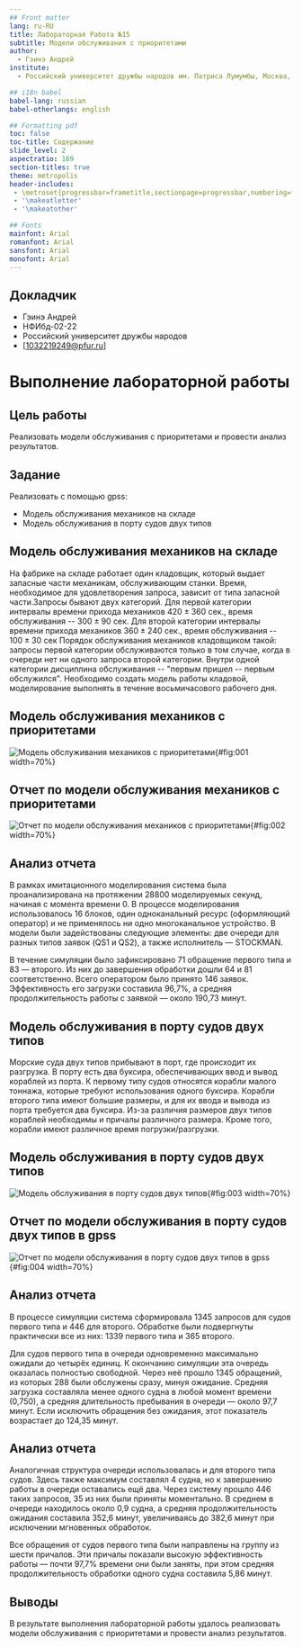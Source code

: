 ```yaml
---
## Front matter
lang: ru-RU
title: Лабораторная Работа №15
subtitle: Модели обслуживания с приоритетами
author:
  - Гэинэ Андрей
institute:
  - Российский университет дружбы народов им. Патриса Лумумбы, Москва, Россия

## i18n babel
babel-lang: russian
babel-otherlangs: english

## Formatting pdf
toc: false
toc-title: Содержание
slide_level: 2
aspectratio: 169
section-titles: true
theme: metropolis
header-includes:
 - \metroset{progressbar=frametitle,sectionpage=progressbar,numbering=fraction}
 - '\makeatletter'
 - '\makeatother'

## Fonts
mainfont: Arial
romanfont: Arial
sansfont: Arial
monofont: Arial
---
```


## Докладчик

  * Гэинэ Андрей
  * НФИбд-02-22
  * Российский университет дружбы народов
  * [1032219249@pfur.ru]
  
# Выполнение лабораторной работы

## Цель работы

Реализовать модели обслуживания с приоритетами и провести анализ результатов.

## Задание

Реализовать с помощью gpss:

- Модель обслуживания механиков на складе
- Модель обслуживания в порту судов двух типов

## Модель обслуживания механиков на складе

На фабрике на складе работает один кладовщик, который выдает запасные части механикам, обслуживающим станки. Время, необходимое для удовлетворения запроса, зависит от типа запасной части.Запросы бывают двух категорий. Для первой
категории интервалы времени прихода механиков $420 \pm 360$ сек., время обслуживания -- $300 \pm 90$ сек. Для второй категории интервалы времени прихода механиков $360 \pm 240$ сек., время обслуживания -- $100 \pm 30$ сек
Порядок обслуживания механиков кладовщиком такой: запросы первой категории обслуживаются только в том случае, когда в очереди нет ни одного запроса второй категории. Внутри одной категории дисциплина обслуживания -- "первым пришел -- первым обслужился". Необходимо создать модель работы кладовой, моделирование выполнять в течение восьмичасового рабочего дня.

## Модель обслуживания механиков с приоритетами

![Модель обслуживания механиков с приоритетами](image/1.png){#fig:001 width=70%}

## Отчет по модели обслуживания механиков с приоритетами

![Отчет по модели обслуживания механиков с приоритетами](image/2.png){#fig:002 width=70%}

## Анализ отчета

В рамках имитационного моделирования система была проанализирована на протяжении 28800 моделируемых секунд, начиная с момента времени 0. В процессе моделирования использовалось 16 блоков, один одноканальный ресурс (оформляющий оператор) и не применялось ни одно многоканальное устройство. В модели были задействованы следующие элементы: две очереди для разных типов заявок (QS1 и QS2), а также исполнитель — STOCKMAN.

В течение симуляции было зафиксировано 71 обращение первого типа и 83 — второго. Из них до завершения обработки дошли 64 и 81 соответственно. Всего оператором было принято 146 заявок. Эффективность его загрузки составила 96,7%, а средняя продолжительность работы с заявкой — около 190,73 минут.

## Модель обслуживания в порту судов двух типов

Морские суда двух типов прибывают в порт, где происходит их разгрузка. В порту есть два буксира, обеспечивающих ввод и вывод кораблей из порта. К первому типу судов относятся корабли малого тоннажа, которые требуют использования одного буксира. Корабли второго типа имеют большие размеры, и для их ввода и вывода из порта требуется два буксира. Из-за различия размеров двух типов кораблей необходимы и причалы различного размера. Кроме того, корабли имеют различное время погрузки/разгрузки. 

## Модель обслуживания в порту судов двух типов

![Модель обслуживания в порту судов двух типов](image/3.png){#fig:003 width=70%}

## Отчет по модели обслуживания в порту судов двух типов в gpss

![Отчет по модели обслуживания в порту судов двух типов в gpss](image/4.png){#fig:004 width=70%}

## Анализ отчета

В процессе симуляции система сформировала 1345 запросов для судов первого типа и 446 для второго. Обработке были подвергнуты практически все из них: 1339 первого типа и 365 второго.

Для судов первого типа в очереди одновременно максимально ожидали до четырёх единиц. К окончанию симуляции эта очередь оказалась полностью свободной. Через неё прошло 1345 обращений, из которых 288 были обслужены сразу, минуя ожидание. Средняя загрузка составляла менее одного судна в любой момент времени (0,750), а средняя длительность пребывания в очереди — около 97,7 минут. Если исключить обращения без ожидания, этот показатель возрастает до 124,35 минут.

## Анализ отчета

Аналогичная структура очереди использовалась и для второго типа судов. Здесь также максимум составлял 4 судна, но к завершению работы в очереди оставались ещё два. Через систему прошло 446 таких запросов, 35 из них были приняты моментально. В среднем в очереди находилось около 0,9 судна, а средняя продолжительность ожидания составила 352,6 минут, увеличиваясь до 382,6 минут при исключении мгновенных обработок.

Все обращения от судов первого типа были направлены на группу из шести причалов. Эти причалы показали высокую эффективность работы — почти 97,7% времени они были заняты, при этом средняя продолжительность обработки одного судна составила 5,86 минут.

## Выводы

В результате выполнения лабораторной работы удалось реализовать модели обслуживания с приоритетами и провести анализ результатов.